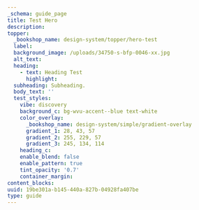 ```yaml
---
_schema: guide_page
title: Test Hero
description:
topper:
  _bookshop_name: design-system/topper/hero-test
  label:
  background_image: /uploads/34750-s-bfp-0046-xx.jpg
  alt_text:
  heading:
    - text: Heading Test
      highlight:
  subheading: Subheading.
  body_text: ''
  test_styles:
    vibe: discovery
    background_c: bg-wvu-accent--blue text-white
    color_overlay:
      _bookshop_name: design-system/simple/gradient-overlay
      gradient_1: 28, 43, 57
      gradient_2: 255, 229, 57
      gradient_3: 245, 134, 114
    heading_c:
    enable_blend: false
    enable_pattern: true
    tint_opacity: '0.7'
    container_margin:
content_blocks:
uuid: 19be301a-b145-440a-827b-04928fa407be
type: guide
---
```

